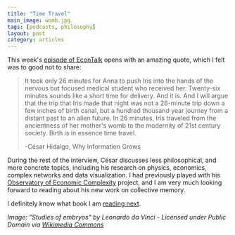```yaml
---
title: "Time Travel"
main_image: womb.jpg
tags: [podcasts, philosophy]
layout: post
category: articles
---
```


This week's [episode of EconTalk](http://www.econtalk.org/archives/2015/10/cesar_hidalgo_o.html) opens with an amazing quote, which I felt was to good not to share:

> It took only 26 minutes for Anna to push Iris into the hands of the nervous but focused medical student who received her. Twenty-six minutes sounds like a short time for delivery. And it is. And I will argue that the trip that Iris made that night was not a 26-minute trip down a few inches of birth canal, but a hundred thousand year journey from a distant past to an alien future. In 26 minutes, Iris traveled from the ancientness of her mother's womb to the modernity of 21st century society. Birth is in essence time travel.
>
>-César Hidalgo, Why Information Grows

During the rest of the interview, César discusses less philosophical, and more concrete topics, including his research on physics, economics, complex networks and data visualization. I had previously played with his [Observatory of Economic Complexity](http://atlas.media.mit.edu/en) project, and I am very much looking forward to reading about his new work on collective memory.

I definitely know what book I am [reading next](http://www.amazon.com/Why-Information-Grows-Evolution-Economies/dp/0465048994).

*Image: "Studies of embryos" by Leonardo da Vinci - Licensed under Public Domain via [Wikimedia Commons](https://commons.wikimedia.org/wiki/File:Studies_of_embryos.jpg#/media/File:Studies_of_embryos.jpg)*